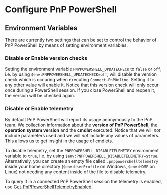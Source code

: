 # Configure PnP PowerShell

## Environment Variables

There are currently two settings that can be set to control the behavior of PnP PowerShell by means of setting environment variables.

### Disable or Enable version checks

Setting the environment variable `PNPPOWERSHELL_UPDATECHECK` to `false` or `off`, i.e. by using `$env:PNPPOWERSHELL_UPDATECHECK=off`, will disable the version check which is occuring when executing `Connect-PnPOnline`. Setting it to any other value will enable it. Notice that this version check will only occur once during a PowerShell session. If you close PowerShell and reopen it, the version will be checked again.

### Disable or Enable telemetry

By default PnP PowerShell will report its usage anonymously to the PnP team. We collection information about the **version of PnP PowerShell**, the **operation system version** and the **cmdlet** executed. Notice that we will *not* include parameters used and we will *not* include any values of parameters. This allows us to get insight in the usage of cmdlets.

To disable telemetry, set the `PNPPOWERSHELL_DISABLETELEMETRY` environment variable to `true`, i.e. by using `$env:PNPPOWERSHELL_DISABLETELEMETRY=$true`. Alternatively, you can create an empty file called `.pnppowershelltelemetry` inside your home directory (`$env:UserProfile` on Windows, `$env:HOME` on Linux) not needing any content inside of the file to disable telemetry.

To query if in a connected PnP PowerShell session the telemetry is enabled, use [Get-PnPPowerShellTelemetryEnabled](../cmdlets/Get-PnPPowerShellTelemetryEnabled.html).